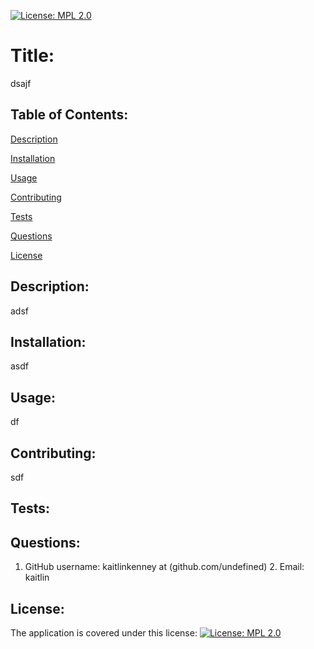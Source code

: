 [![License: MPL 2.0](https://img.shields.io/badge/License-MPL%202.0-brightgreen.svg)](https://opensource.org/licenses/MPL-2.0)
# Title:
  dsajf
## Table of Contents:
 
[Description](#description)
 
[Installation](#installation)
 
[Usage](#usage)
 
[Contributing](#contributing)

[Tests](#tests)
 
[Questions](#questions)
 
[License](#license)
 
## Description:
 adsf
## Installation:
 asdf
## Usage:
 df
## Contributing:
 sdf
## Tests:
 
## Questions:
 1. GitHub username: kaitlinkenney at (github.com/undefined) 
 	 2. Email: kaitlin
## License:
 The application is covered under this license: [![License: MPL 2.0](https://img.shields.io/badge/License-MPL%202.0-brightgreen.svg)](https://opensource.org/licenses/MPL-2.0)
